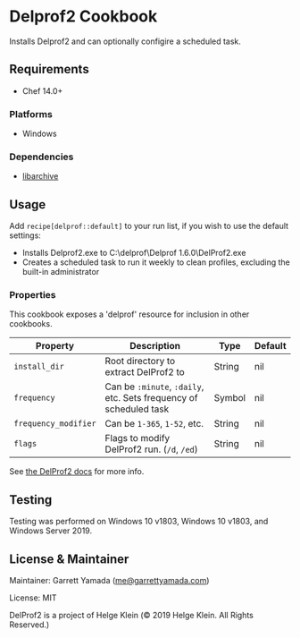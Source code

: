 # Delprof2 Cookbook

Installs Delprof2 and can optionally configire a scheduled task.

## Requirements

- Chef 14.0+

### Platforms

- Windows

### Dependencies

- [libarchive](https://supermarket.chef.io/cookbooks/libarchive)

## Usage

Add `recipe[delprof::default]` to your run list, if you wish to use the default settings:

- Installs Delprof2.exe to C:\delprof\Delprof 1.6.0\DelProf2.exe
- Creates a scheduled task to run it weekly to clean profiles, excluding the built-in administrator

### Properties

This cookbook exposes a 'delprof' resource for inclusion in other cookbooks. 

Property                                            | Description                                                                               | Type    | Default
---------------------------------------------------- | ----------------------------------------------------------------------------------------- | ------- | ---------------------------------------------------------------------------------
`install_dir`                                        | Root directory to extract DelProf2 to                                  | String | nil
`frequency`                                        | Can be `:minute`, `:daily`, etc. Sets frequency of scheduled task                                 | Symbol | nil
`frequency_modifier`                                        | Can be `1-365`, `1-52`, etc.                                  | String | nil
`flags`                                        | Flags to modify DelProf2 run. (`/d`, `/ed`)                                  | String | nil


See [the DelProf2 docs](https://helgeklein.com/free-tools/delprof2-user-profile-deletion-tool/) for more info.

## Testing

Testing was performed on Windows 10 v1803, Windows 10 v1803, and Windows Server 2019.

## License & Maintainer

Maintainer: Garrett Yamada (me@garrettyamada.com)

License: MIT

DelProf2 is a project of Helge Klein (© 2019 Helge Klein. All Rights Reserved.)
